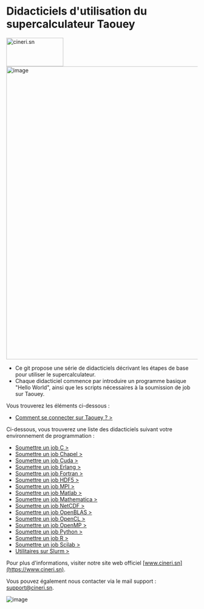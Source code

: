 # Didacticiels d'utilisation du supercalculateur Taouey
<img src="https://github.com/Taouey/Docs/assets/167436550/5a86c154-6cbc-4415-89d9-36b4bfd8d239" alt="cineri.sn" width="150" height="75">
<img width="770" alt="image" src="https://github.com/Taouey/Docs/assets/167436550/8f414d72-eda4-4ab5-b701-451a27ff8597">

* Ce git propose une série de didacticiels décrivant les étapes de base pour utiliser le supercalculateur.
* Chaque didacticiel commence par introduire un programme basique "Hello World", ainsi que les scripts nécessaires à la soumission de job sur Taouey.

Vous trouverez les éléments ci-dessous :
* [Comment se connecter sur Taouey ? >](https://github.com/Taouey/Docs/tree/main/Comment%20se%20connecter%3F)

Ci-dessous, vous trouverez une liste des didacticiels suivant votre environnement de programmation :
* [Soumettre un job C >](https://github.com/Taouey/Docs/tree/main/C)
*  [Soumettre un job Chapel >](https://github.com/Taouey/Docs/tree/main/Chapel)
* [Soumettre un job Cuda >](https://github.com/Taouey/Docs/tree/main/Cuda)
* [Soumettre un job Erlang >](https://github.com/Taouey/Docs/tree/main/Erlang)
* [Soumettre un job Fortran >](https://github.com/Taouey/Docs/tree/main/Fortran)
*  [Soumettre un job HDF5 >](https://github.com/Taouey/Docs/blob/main/HDF5/readme.md)
*  [Soumettre un job MPI >](https://github.com/Taouey/Docs/tree/main/MPI)
*  [Soumettre un job Matlab >](https://github.com/Taouey/Docs/tree/main/Matlab)
*    [Soumettre un job Mathematica >](https://github.com/Taouey/Docs/tree/main/Mathematica)
*  [Soumettre un job NetCDF >](https://github.com/Taouey/Docs/tree/main/NetCDF)
*  [Soumettre un job OpenBLAS >](https://github.com/Taouey/Docs/tree/main/OpenBLAS)
*  [Soumettre un job OpenCL >](https://github.com/Taouey/Docs/tree/main/OpenCL)
*  [Soumettre un job OpenMP >](https://github.com/Taouey/Docs/tree/main/OPenMP)
*  [Soumettre un job Python >](https://github.com/Taouey/Docs/tree/main/Python)
*  [Soumettre un job R >](https://github.com/Taouey/Docs/tree/main/R)
*  [Soumettre un job Scilab >](https://github.com/Taouey/Docs/tree/main/Scilab)
*  [Utilitaires sur Slurm > ](https://github.com/Taouey/Docs/tree/main/SLURM)  

Pour plus d'informations, visiter notre site web officiel [www.cineri.sn](https://www.cineri.sn).

Vous pouvez également nous contacter via le mail support : [support@cineri.sn](support@cineri.sn).




![image](https://github.com/Taouey/Docs/assets/167436550/a9082512-311a-4289-bddb-db78ac3052d6)
